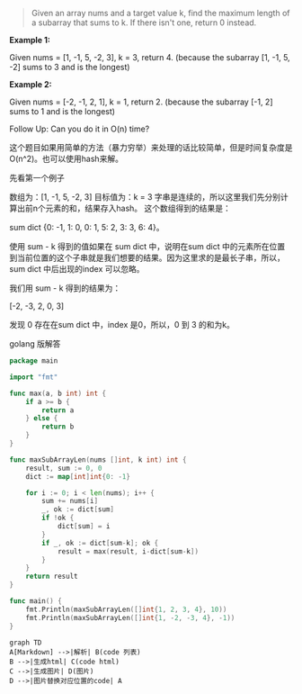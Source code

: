 > Given an array nums and a target value k, find the maximum length of a subarray that sums to k. If there isn't one, return 0 instead.

**Example 1:**

Given nums = [1, -1, 5, -2, 3], k = 3,
return 4. (because the subarray [1, -1, 5, -2] sums to 3 and is the longest)

**Example 2:**

Given nums = [-2, -1, 2, 1], k = 1,
return 2. (because the subarray [-1, 2] sums to 1 and is the longest)

Follow Up:
Can you do it in O(n) time?

这个题目如果用简单的方法（暴力穷举）来处理的话比较简单，但是时间复杂度是O(n^2)。也可以使用hash来解。

先看第一个例子

数组为：[1, -1, 5, -2, 3]       目标值为：k = 3
字串是连续的，所以这里我们先分别计算出前n个元素的和，结果存入hash。
这个数组得到的结果是：

sum dict {0: -1, 1: 0, 0: 1, 5: 2, 3: 3, 6: 4}。

使用 sum - k 得到的值如果在 sum dict 中，说明在sum dict 中的元素所在位置到当前位置的这个子串就是我们想要的结果。因为这里求的是最长子串，所以，sum dict 中后出现的index 可以忽略。

我们用 sum - k 得到的结果为：

[-2, -3, 2, 0, 3]

发现 0 存在在sum dict 中，index 是0，所以，0 到 3 的和为k。


golang 版解答

```go
package main

import "fmt"

func max(a, b int) int {
	if a >= b {
		return a
	} else {
		return b
	}
}

func maxSubArrayLen(nums []int, k int) int {
	result, sum := 0, 0
	dict := map[int]int{0: -1}

	for i := 0; i < len(nums); i++ {
		sum += nums[i]
		_, ok := dict[sum]
		if !ok {
			dict[sum] = i
		}
		if _, ok := dict[sum-k]; ok {
			result = max(result, i-dict[sum-k])
		}
	}
	return result
}

func main() {
	fmt.Println(maxSubArrayLen([]int{1, 2, 3, 4}, 10))
	fmt.Println(maxSubArrayLen([]int{1, -2, -3, 4}, -1))
}
```


```mermaid
graph TD
A[Markdown] -->|解析| B(code 列表)
B -->|生成html| C(code html)
C -->|生成图片| D(图片)
D -->|图片替换对应位置的code| A
```
